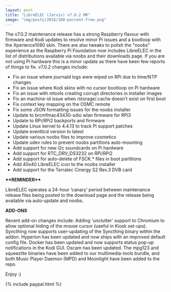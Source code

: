 ```yaml
---
layout: post
title: "LibreELEC (Jarvis) v7.0.2 MR"
image: "img/posts/2016/100-percent-free.png"
---
```


The v7.0.2 maintenance release has a strong Raspberry flavour with firmware and Kodi updates to resolve minor Pi issues and a bootloop with the Xperience1080 skin. There are also tweaks to polish the "noobs" experience as the Raspberry Pi Foundation now includes LibreELEC in the list of distributions available via noobs and their downloads page. If you are not using Pi hardware this is a minor update as there have been few reports of things to fix. v7.0.2 changes include:

- Fix an issue where journald logs were wiped on RPi due to time/NTP changes
- Fix an issue where Kodi skins with no cursor bootloop on Pi hardware
- Fix an issue with mtools creating corrupt directories in installer images
- Fix an machine-id issue when /storage/.cache doesn't exist on first boot
- Fix context key mapping on the OSMC remote
- Fix some JSON formatting issues for the noobs installer
- Update to brcmfmac43430-sdio wlan firmware for RPi3
- Update to RPi/RPi2 backports and firmware
- Update Linux kernel to 4.4.13 to track Pi support patches
- Update eventlicd version to latest
- Update various noobs files to improve cosmetics
- Update udev rules to prevent noobs partitions auto-mounting
- Add support for new i2c soundcards on Pi hardware
- Add support for RTC\_DRV\_DS3232 on RPi/RPi2
- Add support for auto-delete of FSCK.\* files in boot partitions
- Add 40x40 LibreELEC icon to the noobs installer
- Add support for the Terratec Cinergy S2 Rev.3 DVB card

**\*\*REMINDER\*\***

LibreELEC operates a 24-hour ‘canary’ period between maintenance release files being posted to the download page and the release being available via auto-update and noobs.

**ADD-ONS**

Recent add-on changes include: Adding 'unclutter' support to Chromium to allow optional hiding of the mouse cursor (useful in Kiosk set-ups). Syncthing now supports user-updating of the Syncthing binary within the addon. Hyperion has been updated and now ships with an improved default config file. Docker has been updated and now supports status pop-up notifications in the Kodi GUI. Oscam has been updated. The mpg123 and squeezlite binaries have been added to our multimedia-tools bundle, and both Music Player Daemon (MPD) and Moonlight have been added to the repo.

Enjoy :)

{% include paypal.html %}
